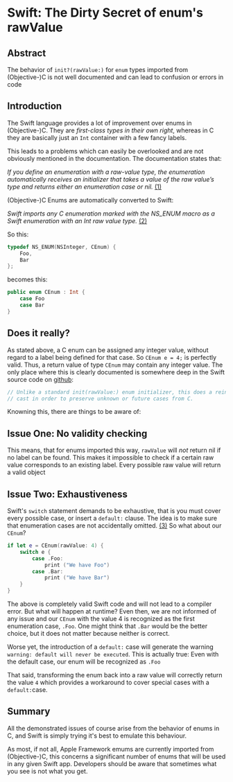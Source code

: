 # Swift: The Dirty Secret of enum's rawValue

## Abstract

The behavior of `init?(rawValue:)` for `enum` types imported from (Objective-)C is not well documented and can lead to confusion or errors in code

## Introduction

The Swift language provides a lot of improvement over enums in (Objective-)C. They are _first-class types in their own right_, whereas in C they are basically just an `Int` container with a few fancy labels.

This leads to a problems which can easily be overlooked and are not obviously mentioned in the documentation. The documentation states that:

_If you define an enumeration with a raw-value type, the enumeration automatically receives an initializer that takes a value of the raw value’s type and returns either an enumeration case or nil._ [(1)](https://developer.apple.com/library/ios/documentation/Swift/Conceptual/Swift_Programming_Language/Enumerations.html)

(Objective-)C Enums are automatically converted to Swift:

_Swift imports any C enumeration marked with the NS_ENUM macro as a Swift enumeration with an Int raw value type._ [(2)](https://developer.apple.com/library/ios/documentation/Swift/Conceptual/BuildingCocoaApps/InteractingWithCAPIs.html)

So this:

```C
typedef NS_ENUM(NSInteger, CEnum) {
    Foo,
    Bar
};
```

becomes this:

```Swift
public enum CEnum : Int {
    case Foo
    case Bar
}
```

## Does it really?

As stated above, a C enum can be assigned any integer value, without regard to a label being defined for that case. So `CEnum e = 4;` is perfectly valid.
Thus, a return value of type `CEnum` may contain any integer value. The only place where this is clearly documented is somewhere deep in the Swift source code on [github](https://github.com/apple/swift/blob/3ffbe020d76112c9a5f1bc05e64f272a9ba2ff6e/lib/ClangImporter/ImportDecl.cpp#L407):

```Swift
// Unlike a standard init(rawValue:) enum initializer, this does a reinterpret
// cast in order to preserve unknown or future cases from C.
```


Knowning this, there are things to be aware of:

## Issue One: No validity checking

This means, that for enums imported this way, `rawValue` will *not* return nil if no label can be found. This makes it impossible to check if a certain raw value corresponds to an existing label. Every possible raw value will return a valid object

## Issue Two: Exhaustiveness

Swift's `switch` statement demands to be exhaustive, that is you must cover every possible case, or insert a `default:` clause. The idea is to make sure that enumeration cases are not accidentally omitted. [(3)](https://developer.apple.com/library/ios/documentation/Swift/Conceptual/Swift_Programming_Language/Enumerations.html) So what about our `CEnum`?

```Swift
if let e = CEnum(rawValue: 4) {
    switch e {
        case .Foo:
            print ("We have Foo")
        case .Bar:
            print ("We have Bar")
    }
}
```

The above is completely valid Swift code and will not lead to a compiler error. But what will happen at runtime? Even then, we are not informed of any issue and our `CEnum` with the value 4 is recognized as the first enumeration case, `.Foo`. One might think that `.Bar` would be the better choice, but it does not matter because neither is correct. 

Worse yet, the introduction of a `default:` case will generate the warning `warning: default will never be executed`. This is actually true: Even with the default case, our enum will be recognized as `.Foo`

That said, transforming the enum back into a raw value will correctly return the value `4` which provides a workaround to cover special cases with a `default:`case.

## Summary 

All the demonstrated issues of course arise from the behavior of enums in C, and Swift is simply trying it's best to emulate this behaviour.

As most, if not all, Apple Framework emums are currently imported from (Objective-)C, this concerns a significant number of enums that will be used in any given Swift app. Developers should be aware that sometimes what you see is not what you get. 
